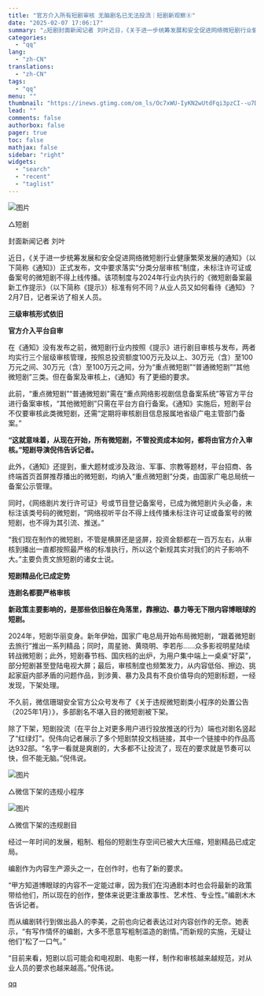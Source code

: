 ```yaml
---
title: "官方介入所有短剧审核 无脑剧名已无法投流｜短剧新观察⑧‌"
date: "2025-02-07 17:06:17"
summary: "△短剧封面新闻记者 刘叶近日，《关于进一步统筹发展和安全促进网络微短剧行业健康繁荣发展的通知》（以下..."
categories:
  - "qq"
lang:
  - "zh-CN"
translations:
  - "zh-CN"
tags:
  - "qq"
menu: ""
thumbnail: "https://inews.gtimg.com/om_ls/Oc7xWU-IyKN2wUtdFqi3pzCI--u7DTjIu7uv-qicrEIcAAA_640360/0"
lead: ""
comments: false
authorbox: false
pager: true
toc: false
mathjax: false
sidebar: "right"
widgets:
  - "search"
  - "recent"
  - "taglist"
---
```


![图片](https://inews.gtimg.com/news_bt/O4M9kpMHJkWFRUnRBZ2CWgpt-U9qiHO39MA_atyoHIlZ0AA/641)

△短剧

封面新闻记者 刘叶

近日，《关于进一步统筹发展和安全促进网络微短剧行业健康繁荣发展的通知》（以下简称《通知》）正式发布，文中要求落实“分类分层审核”制度，未标注许可证或备案号的微短剧不得上线传播。该项制度与2024年行业内执行的《微短剧备案最新工作提示》（以下简称《提示》）标准有何不同？从业人员又如何看待《通知》？2月7日，记者采访了相关人员。

**三级审核形式依旧**

**官方介入平台自审**

在《通知》没有发布之前，微短剧行业内按照《提示》进行剧目审核与发布，两者均实行三个层级审核管理，按照总投资额度100万元及以上、30万元（含）至100万元之间、30万元（含）至100万元之间，分为“重点微短剧”“普通微短剧”“其他微短剧”三类。但在备案及审核上，《通知》有了更细的要求。

此前，“重点微短剧”“普通微短剧”需在“重点网络影视剧信息备案系统”等官方平台进行备案审核，“其他微短剧”只需在平台方自行备案。《通知》实施后，短剧平台不仅要审核此类微短剧，还需“定期将审核剧目信息报属地省级广电主管部门备案。”

**“这就意味着，从现在开始，所有微短剧，不管投资成本如何，都将由官方介入审核。”短剧导演倪伟告诉记者。**

此外，《通知》还提到，重大题材或涉及政治、军事、宗教等题材，平台招商、各终端首页首屏推荐播出的微短剧，均纳入“重点微短剧”分类，由国家广电总局统一备案公示管理。

同时，《网络剧片发行许可证》号或节目登记备案号，已成为微短剧片头必备，未标注该类号码的微短剧，“网络视听平台不得上线传播未标注许可证或备案号的微短剧，也不得为其引流、推送。”

“我们现在制作的微短剧，不管是横屏还是竖屏，投资金额都在一百万左右，从审核到播出一直都按照最严格的标准执行，所以这个新规其实对我们的片子影响不大。”主要负责文旅短剧的诸女士说。

**短剧精品化已成定势**

**连剧名都要严格审核**

**新政策主要影响的，是那些依旧躲在角落里，靠擦边、暴力等无下限内容博眼球的短剧。**

2024年，短剧华丽变身。新年伊始，国家广电总局开始布局微短剧，“跟着微短剧去旅行”推出一系列精品；同时，周星驰、黄晓明、李若彤……众多影视明星陆续转战微短剧；此外，短剧春节档、国庆档的出炉，为用户集中端上一桌桌“好菜”，部分短剧甚至登陆电视大屏；最后，审核制度也频繁发力，从内容低俗、擦边、挑起家庭内部矛盾的问题作品，到涉黄、暴力及具有不良价值导向的短剧标题，一经发现，下架处理。

不久前，微信珊瑚安全官方公众号发布了《关于违规微短剧类小程序的处置公告（2025年1月）》，多部剧名不堪入目的微短剧被下架。

除了下架，短剧投流（在平台上对更多用户进行投放推送的行为）端也对剧名竖起了“红绿灯”。倪伟向记者展示了多个短剧禁投文档链接，其中一个链接中的作品高达932部。“名字一看就是爽剧的，大多都不让投流了，现在的要求就是节奏可以快，但不能无脑。”倪伟说。

![图片](https://inews.gtimg.com/news_bt/ON1jiTm_SYvQ9mAVeVyxt394AyXEUTtvbvrHpj1YUqmYkAA/641)

△微信下架的违规小程序

![图片](https://inews.gtimg.com/news_bt/Ovrz6fb8rbqpXAitoWLODQfBxb-kZhFccSGV1C0k-08OUAA/641)

△微信下架的违规剧目

经过一年时间的发展，粗制、粗俗的短剧生存空间已被大大压缩，短剧精品已成定局。

编剧作为内容生产源头之一，在创作时，也有了新的要求。

“甲方知道博眼球的内容不一定能过审，因为我们在沟通剧本时也会将最新的政策带给他们，所以现在的创作，整体来说更注重故事性、艺术性、专业性。”编剧木木告诉记者。

而从编剧转行到做出品人的李美，之前也向记者表达过对内容创作的无奈。她表示，“有写作情怀的编剧，大多不愿意写粗制滥造的剧情。”而新规的实施，无疑让他们“松了一口气。”

“目前来看，短剧以后可能会和电视剧、电影一样，制作和审核越来越规范，对从业人员的要求也越来越高。”倪伟说。

[qq](https://new.qq.com/rain/a/20250207A06IQH00)

